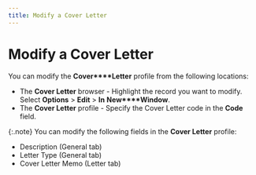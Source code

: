 ```yaml
---
title: Modify a Cover Letter
---
```


# Modify a Cover Letter


You can modify the **Cover****Letter** profile from the following  locations:

- The **Cover 
 Letter** browser - Highlight the record you want to modify. Select  **Options** > **Edit**  > **In** **New****Window**.
- The **Cover 
 Letter** profile - Specify the Cover Letter code in the **Code**  field.



{:.note}
You can modify the following fields in the  **Cover Letter** profile:

- Description  (General tab)
- Letter  Type (General tab)
- Cover Letter  Memo (Letter tab)
